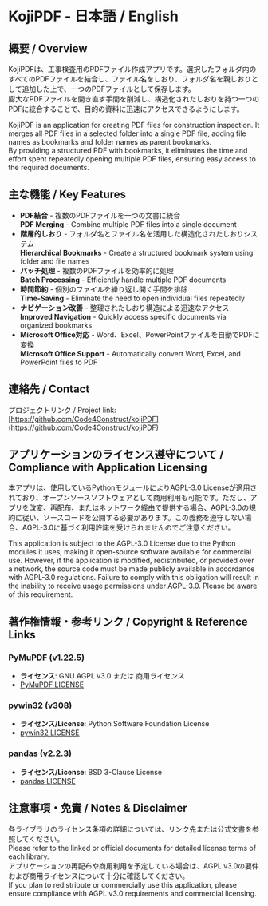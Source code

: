 # KojiPDF - 日本語 / English

## 概要 / Overview

KojiPDFは、工事検査用のPDFファイル作成アプリです。選択したフォルダ内のすべてのPDFファイルを結合し、ファイル名をしおり、フォルダ名を親しおりとして追加した上で、一つのPDFファイルとして保存します。  
膨大なPDFファイルを開き直す手間を削減し、構造化されたしおりを持つ一つのPDFに統合することで、目的の資料に迅速にアクセスできるようにします。

KojiPDF is an application for creating PDF files for construction inspection. It merges all PDF files in a selected folder into a single PDF file, adding file names as bookmarks and folder names as parent bookmarks.  
By providing a structured PDF with bookmarks, it eliminates the time and effort spent repeatedly opening multiple PDF files, ensuring easy access to the required documents.

## 主な機能 / Key Features

- **PDF結合** - 複数のPDFファイルを一つの文書に統合  
  **PDF Merging** - Combine multiple PDF files into a single document  
- **階層的しおり** - フォルダ名とファイル名を活用した構造化されたしおりシステム  
  **Hierarchical Bookmarks** - Create a structured bookmark system using folder and file names  
- **バッチ処理** - 複数のPDFファイルを効率的に処理  
  **Batch Processing** - Efficiently handle multiple PDF documents  
- **時間節約** - 個別のファイルを繰り返し開く手間を排除  
  **Time-Saving** - Eliminate the need to open individual files repeatedly  
- **ナビゲーション改善** - 整理されたしおり構造による迅速なアクセス  
  **Improved Navigation** - Quickly access specific documents via organized bookmarks  
- **Microsoft Office対応** - Word、Excel、PowerPointファイルを自動でPDFに変換  
  **Microsoft Office Support** - Automatically convert Word, Excel, and PowerPoint files to PDF  

## 連絡先 / Contact

プロジェクトリンク / Project link: [https://github.com/Code4Construct/kojiPDF](https://github.com/Code4Construct/kojiPDF)

## アプリケーションのライセンス遵守について / Compliance with Application Licensing

本アプリは、使用しているPythonモジュールによりAGPL-3.0 Licenseが適用されており、オープンソースソフトウェアとして商用利用も可能です。ただし、アプリを改変、再配布、またはネットワーク経由で提供する場合、AGPL-3.0の規約に従い、ソースコードを公開する必要があります。この義務を遵守しない場合、AGPL-3.0に基づく利用許諾を受けられませんのでご注意ください。

This application is subject to the AGPL-3.0 License due to the Python modules it uses, making it open-source software available for commercial use. However, if the application is modified, redistributed, or provided over a network, the source code must be made publicly available in accordance with AGPL-3.0 regulations. Failure to comply with this obligation will result in the inability to receive usage permissions under AGPL-3.0. Please be aware of this requirement.

## 著作権情報・参考リンク / Copyright & Reference Links

### PyMuPDF (v1.22.5)
- **ライセンス**: GNU AGPL v3.0 または 商用ライセンス  
- [PyMuPDF LICENSE](https://github.com/pymupdf/PyMuPDF-Utilities/blob/master/LICENSE)

### pywin32 (v308)
- **ライセンス/License**: Python Software Foundation License  
- [pywin32 LICENSE](https://github.com/mhammond/pywin32/blob/main/win32/License.txt)

### pandas (v2.2.3)
- **ライセンス/License**: BSD 3-Clause License  
- [pandas LICENSE](https://github.com/pandas-dev/pandas/blob/main/LICENSE)

## 注意事項・免責 / Notes & Disclaimer

各ライブラリのライセンス条項の詳細については、リンク先または公式文書を参照してください。  
Please refer to the linked or official documents for detailed license terms of each library.  
アプリケーションの再配布や商用利用を予定している場合は、AGPL v3.0の要件および商用ライセンスについて十分に確認してください。  
If you plan to redistribute or commercially use this application, please ensure compliance with AGPL v3.0 requirements and commercial licensing.
